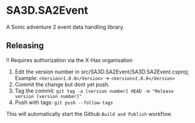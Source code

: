# SA3D.SA2Event
A Sonic adventure 2 event data handling library.

## Releasing
!! Requires authorization via the X-Hax organisation

1. Edit the version number in src/SA3D.SA2Event/SA3D.SA2Event.csproj; Example: `<Version>1.0.0</Version>` -> `<Version>2.0.0</Version>`
2. Commit the change but dont yet push.
3. Tag the commit: `git tag -a [version number] HEAD -m "Release version [version number]"`
4. Push with tags: `git push --follow-tags`

This will automatically start the Github `Build and Publish` workflow
